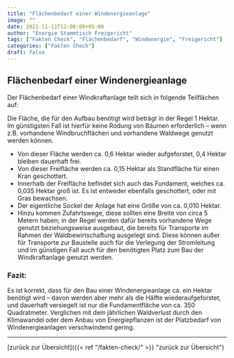 ```yaml
---
title: "Flächenbedarf einer Windenergieanlage"
image: ""
date: 2021-11-11T12:00:00+05:00
author: "Energie Stammtisch Freigericht"
tags: ["Fakten Check", "Flächenbedarf", "Windenergie", "Freigericht"]
categories: ["Fakten Check"]
draft: false
---
```


## Flächenbedarf einer Windenergieanlage

Der Flächenbedarf einer Windkraftanlage teilt sich in folgende Teilflächen auf: 

Die Fläche, die für den Aufbau benötigt wird beträgt in der Regel 1 Hektar.
Im günstigsten Fall ist hierfür keine Rodung von Bäumen erforderlich – wenn z.B. vorhandene Windbruchflächen und vorhandene Waldwege genutzt werden können.  
- Von dieser Fläche werden ca. 0,6 Hektar wieder aufgeforstet, 0,4 Hektar bleiben dauerhaft frei.
- Von dieser Freifläche werden ca. 0,15 Hektar als Standfläche für einen Kran geschottert.
- Innerhalb der Freifläche befindet sich auch das Fundament, welches ca. 0,035 Hektar groß ist. Es ist entweder ebenfalls geschottert, oder mit Gras bewachsen.
- Der eigentliche Sockel der Anlage hat eine Größe von ca. 0,010 Hektar.
- Hinzu kommen Zufahrtswege, diese sollten eine Breite von circa 5 Metern haben;
in der Regel werden dafür bereits vorhandene Wege genutzt beziehungsweise ausgebaut, die bereits für Transporte im Rahmen der Waldbewirtschaftung ausgelegt sind. Diese können außer für Transporte zur Baustelle auch für die Verlegung der Stromleitung und im günstigen Fall auch für den benötigten Platz zum Bau der Windkraftanlage genutzt werden.  

### Fazit:
Es ist korrekt, dass für den Bau einer Windenergieanlage ca. ein Hektar benötigt wird – davon werden aber mehr als die Hälfte wiederaufgeforstet, und dauerhaft versiegelt ist nur die Fundamentfläche von ca. 350 Quadratmeter. Verglichen mit dem jährlichen Waldverlust durch den Klimawandel oder dem Anbau von Energiepflanzen ist der Platzbedarf von Windenergieanlagen verschwindend gering.
 
   
<hr>
   


  
[zurück zur Übersicht]({{< ref "/fakten-check/" >}} "zurück zur Übersicht")
